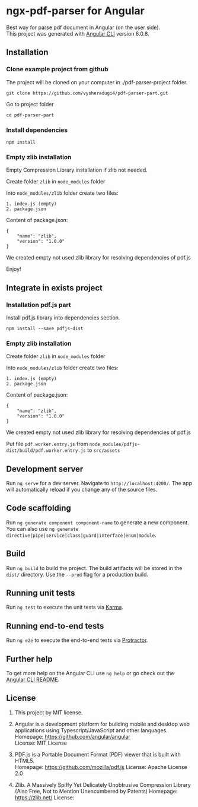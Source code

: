 # ngx-pdf-parser for Angular
  
Best way for parse pdf document in Angular (on the user side).  
This project was generated with [Angular CLI](https://github.com/angular/angular-cli) version 6.0.8.  

## Installation

### Clone example project from github  

The project will be cloned on your computer in ./pdf-parser-project folder.

`git clone https://github.com/vysheradugi4/pdf-parser-part.git`  

Go to project folder  
  
`cd pdf-parser-part`  
  
### Install dependencies  
  
`npm install`  
  
### Empty zlib installation   
  
Empty Compression Library installation if zlib not needed.  

Create folder `zlib` in `node_modules` folder  

Into `node_modules/zlib` folder create two files:  
  
    1. index.js (empty)  
    2. package.json  

Content of package.json:  
  
`{`  
`    "name": "zlib",`  
`    "version": "1.0.0"`  
`}`

We created empty not used zlib library for resolving dependencies of pdf.js  
  
Enjoy!  
  
## Integrate in exists project  
  
### Installation pdf.js part  
  
Install pdf.js library into dependencies section.  
   
`npm install --save pdfjs-dist`  
  
### Empty zlib installation     
  
Create folder `zlib` in `node_modules` folder  

Into `node_modules/zlib` folder create two files:  
  
    1. index.js (empty)  
    2. package.json  

Content of package.json:  
  
`{`  
`    "name": "zlib",`  
`    "version": "1.0.0"`  
`}`

We created empty not used zlib library for resolving dependencies of pdf.js

Put file `pdf.worker.entry.js` from `node_modules/pdfjs-dist/build/pdf.worker.entry.js` to `src/assets`  
  
## Development server

Run `ng serve` for a dev server. Navigate to `http://localhost:4200/`. The app will automatically reload if you change any of the source files.

## Code scaffolding

Run `ng generate component component-name` to generate a new component. You can also use `ng generate directive|pipe|service|class|guard|interface|enum|module`.

## Build

Run `ng build` to build the project. The build artifacts will be stored in the `dist/` directory. Use the `--prod` flag for a production build.

## Running unit tests

Run `ng test` to execute the unit tests via [Karma](https://karma-runner.github.io).

## Running end-to-end tests

Run `ng e2e` to execute the end-to-end tests via [Protractor](http://www.protractortest.org/).

## Further help

To get more help on the Angular CLI use `ng help` or go check out the [Angular CLI README](https://github.com/angular/angular-cli/blob/master/README.md).

## License  
  
1. This project by MIT license.  
  
2. Angular is a development platform for building mobile and desktop web applications using Typescript/JavaScript and other languages.  
Homepage: https://github.com/angular/angular  
License: MIT License

3. PDF.js is a Portable Document Format (PDF) viewer that is built with HTML5.  
Homepage: https://github.com/mozilla/pdf.js
License: Apache License 2.0 

4. Zlib. A Massively Spiffy Yet Delicately Unobtrusive Compression Library
(Also Free, Not to Mention Unencumbered by Patents)
Homepage: https://zlib.net/
License: 